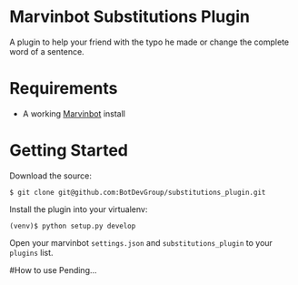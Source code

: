 # Marvinbot Substitutions Plugin

A plugin to help your friend with the typo he made or change the complete word of a sentence.

# Requirements

-   A working [Marvinbot](https://github.com/BotDevGroup/marvin) install

# Getting Started

Download the source:

```
$ git clone git@github.com:BotDevGroup/substitutions_plugin.git
```

Install the plugin into your virtualenv:

```
(venv)$ python setup.py develop
```

Open your marvinbot `settings.json` and `substitutions_plugin` to your `plugins` list.

#How to use
Pending...
